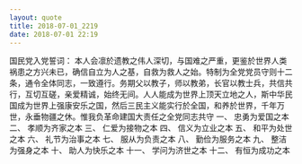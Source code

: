 ```yaml
---
layout: quote
title: 2018-07-01_2219
date: 2018-07-01 22:19
---
```


国民党入党誓词：
本人会凛於遗教之伟人深切，与国难之严重，更鉴於世界人类祸患之方兴未已，确信自立为人之基，自救为救人之始。特制为全党党员守则十二条，通令全体同志，一致遵行。务期父以教子，师以教弟，长官以教士兵，共信共行，互切互磋，亲爱精诚，始终无间。人人能成为世界上顶天立地之人，斯中华民国成为世界上强康安乐之国，然后三民主义能实行於全国，和养於世界，千年万世，永垂物疆之休。惟我负革命建国大责任之全党同志共守
一、 忠勇为爱国之本
二、 孝顺为齐家之本
三、 仁爱为接物之本
四、 信义为立业之本
五、 和平为处世之本
六、 礼节为治事之本
七、 服从为负责之本
八、 勤俭为服务之本
九、 整洁为强身之本
十、 助人为快乐之本
十一、 学问为济世之本
十二、 有恒为成功之本